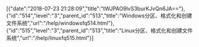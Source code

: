 [{"date":"2018-07-23 21:28:09","title":"tWJPAO9lvS3burKJvQn6JA=="},{"id":"514","level":"3","parent_id":"513","title":"Windows分区、格式化和创建文件系统","url":"/help/windowsfq514.html"},{"id":"515","level":"3","parent_id":"513","title":"Linux分区、格式化和创建文件系统","url":"/help/linuxfq515.html"}]